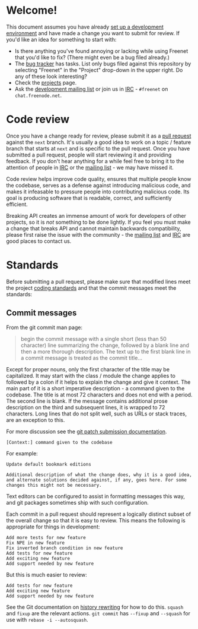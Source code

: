 # Welcome!

This document assumes you have already [set up a development
environment](https://wiki.freenetproject.org/Building_from_source) and have made
a change you want to submit for review. If you'd like an idea for something to
start with:

* Is there anything you've found annoying or lacking while using Freenet that
  you'd like to fix? (There might even be a bug filed already.)
* The [bug tracker](https://bugs.freenetproject.org/my_view_page.php) has tasks.
  List only bugs filed against this repository by selecting "Freenet" in the
  "Project" drop-down in the upper right. Do any of these look interesting?
* Check the [projects](https://wiki.freenetproject.org/Projects) page.
* Ask the [development mailing list](https://emu.freenetproject.org/cgi-bin/mailman/listinfo/devl)
  or join us in [IRC](https://freenetproject.org/irc.html) - `#freenet` on
  `chat.freenode.net`.

# Code review

Once you have a change ready for review, please submit it as a [pull
request](https://help.github.com/articles/using-pull-requests/#initiating-the-pull-request)
against the `next` branch. It's usually a good idea to work on a topic / feature
branch that starts at `next` and is specific to the pull request. Once you have
submitted a pull request, people will start reviewing it and providing feedback.
If you don't hear anything for a while feel free to bring it to the attention of
people in [IRC](https://freenetproject.org/irc.html) or the [mailing
list](https://emu.freenetproject.org/cgi-bin/mailman/listinfo/devl) - we may
have missed it.

Code review helps improve code quality, ensures that multiple people know the
codebase, serves as a defense against introducing malicious code, and makes it
infeasable to pressure people into contributing malicious code. Its goal is
producing software that is readable, correct, and sufficiently efficient.

Breaking API creates an immense amount of work for developers of other projects,
so it is *not* something to be done lightly. If you feel you must make a change
that breaks API and cannot maintain backwards compatibility, please first raise
the issue with the community - the [mailing list](https://emu.freenetproject.org/cgi-bin/mailman/listinfo/devl)
and [IRC](https://freenetproject.org/irc.html) are good places to contact us.

# Standards

Before submitting a pull request, please make sure that modified lines meet the
project [coding standards](https://google-styleguide.googlecode.com/svn/trunk/javaguide.html)
and that the commit messages meet the standards:

## Commit messages

From the git commit man page:

> begin the commit message with a single short (less than 50 character) line
> summarizing the change, followed by a blank line and then a more thorough
> description. The text up to the first blank line in a commit message is
> treated as the commit title...

Except for proper nouns, only the first character of the title may be
capitalized. It may start with the class / module the change applies to
followed by a colon if it helps to explain the change and give it context. The
main part of it is a short imperative description - a command given to the
codebase. The title is at most 72 characters and does not end with a period. The
second line is blank. If the message contains additional prose description on
the third and subsequent lines, it is wrapped to 72 characters. Long lines that
do not split well, such as URLs or stack traces, are an exception to this.

For more discussion see the [git patch submission documentation](https://git.kernel.org/cgit/git/git.git/tree/Documentation/SubmittingPatches#n87).

    [Context:] command given to the codebase

For example:

    Update default bookmark editions
    
    Additional description of what the change does, why it is a good idea,
    and alternate solutions decided against, if any, goes here. For some
    changes this might not be necessary.

Text editors can be configured to assist in formatting messages this way, and
git packages sometimes ship with such configuration.

Each commit in a pull request should represent a logically distinct subset of
the overall change so that it is easy to review. This means the following is
appropriate for things in development:

    Add more tests for new feature
    Fix NPE in new feature
    Fix inverted branch condition in new feature
    Add tests for new feature
    Add exciting new feature
    Add support needed by new feature

But this is much easier to review:

    Add tests for new feature
    Add exciting new feature
    Add support needed by new feature

See the Git documentation on [history rewriting](http://git-scm.com/book/en/v2/Git-Tools-Rewriting-History)
for how to do this. `squash` and `fixup` are the relevant actions. `git commit`
has `--fixup` and `--squash` for use with `rebase -i --autosquash`.
